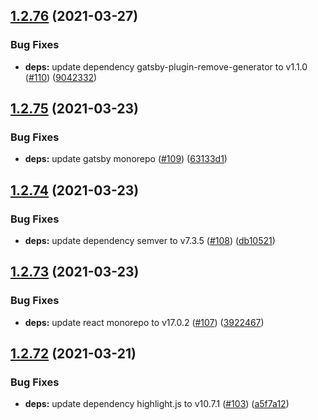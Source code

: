 ## [1.2.76](https://github.com/dds/bosabosa.org/compare/v1.2.75...v1.2.76) (2021-03-27)


### Bug Fixes

* **deps:** update dependency gatsby-plugin-remove-generator to v1.1.0 ([#110](https://github.com/dds/bosabosa.org/issues/110)) ([9042332](https://github.com/dds/bosabosa.org/commit/9042332d5a29af3d0660a49e2daf7b40b3f30f46))



## [1.2.75](https://github.com/dds/bosabosa.org/compare/v1.2.74...v1.2.75) (2021-03-23)


### Bug Fixes

* **deps:** update gatsby monorepo ([#109](https://github.com/dds/bosabosa.org/issues/109)) ([63133d1](https://github.com/dds/bosabosa.org/commit/63133d10eb98403b22a142faf4263a83692cda2e))



## [1.2.74](https://github.com/dds/bosabosa.org/compare/v1.2.73...v1.2.74) (2021-03-23)


### Bug Fixes

* **deps:** update dependency semver to v7.3.5 ([#108](https://github.com/dds/bosabosa.org/issues/108)) ([db10521](https://github.com/dds/bosabosa.org/commit/db1052115767043e4f1957a069a92f6cabb0dd8f))



## [1.2.73](https://github.com/dds/bosabosa.org/compare/v1.2.72...v1.2.73) (2021-03-23)


### Bug Fixes

* **deps:** update react monorepo to v17.0.2 ([#107](https://github.com/dds/bosabosa.org/issues/107)) ([3922467](https://github.com/dds/bosabosa.org/commit/39224678fd19e64b12358efea5bb53b1e891461f))



## [1.2.72](https://github.com/dds/bosabosa.org/compare/v1.2.71...v1.2.72) (2021-03-21)


### Bug Fixes

* **deps:** update dependency highlight.js to v10.7.1 ([#103](https://github.com/dds/bosabosa.org/issues/103)) ([a5f7a12](https://github.com/dds/bosabosa.org/commit/a5f7a12a9c61b4e82b00408d93dc0a71db77b103))



